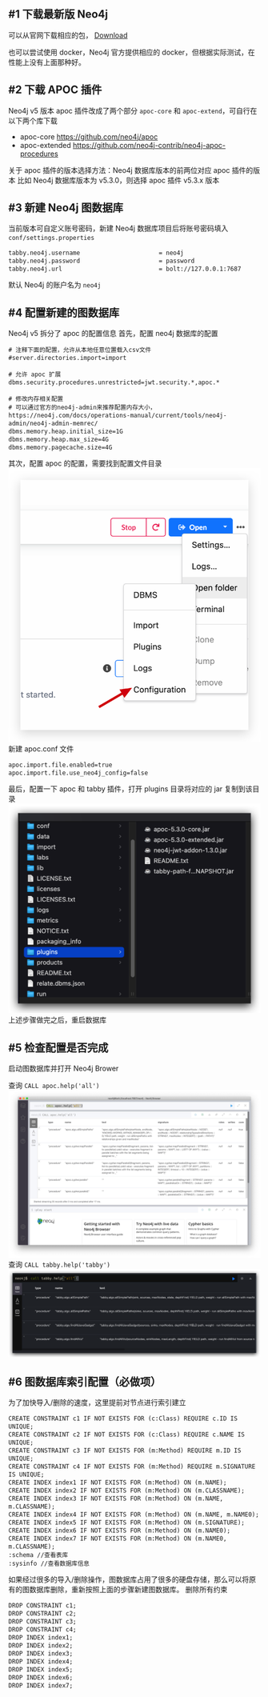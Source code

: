 ## #1 下载最新版 Neo4j

可以从官网下载相应的包， [Download](https://neo4j.com/download/)

也可以尝试使用 docker，Neo4j 官方提供相应的 docker，但根据实际测试，在性能上没有上面那种好。

## #2 下载 APOC 插件

Neo4j v5 版本 apoc 插件改成了两个部分 `apoc-core` 和 `apoc-extend`，可自行在以下两个库下载
- apoc-core          https://github.com/neo4j/apoc
- apoc-extended  https://github.com/neo4j-contrib/neo4j-apoc-procedures

关于 apoc 插件的版本选择方法：Neo4j 数据库版本的前两位对应 apoc 插件的版本
比如 Neo4j 数据库版本为 v5.3.0，则选择 apoc 插件 v5.3.x 版本

## #3 新建 Neo4j 图数据库

当前版本可自定义账号密码，新建 Neo4j 数据库项目后将账号密码填入 `conf/settings.properties`
```
tabby.neo4j.username                      = neo4j  
tabby.neo4j.password                      = password  
tabby.neo4j.url                           = bolt://127.0.0.1:7687
```
默认 Neo4j 的账户名为 `neo4j`

## #4 配置新建的图数据库

Neo4j v5 拆分了 apoc 的配置信息
首先，配置 neo4j 数据库的配置
```
# 注释下面的配置，允许从本地任意位置载入csv文件
#server.directories.import=import

# 允许 apoc 扩展
dbms.security.procedures.unrestricted=jwt.security.*,apoc.*

# 修改内存相关配置 
# 可以通过官方的neo4j-admin来推荐配置内存大小，https://neo4j.com/docs/operations-manual/current/tools/neo4j-admin/neo4j-admin-memrec/
dbms.memory.heap.initial_size=1G
dbms.memory.heap.max_size=4G
dbms.memory.pagecache.size=4G
```
其次，配置 apoc 的配置，需要找到配置文件目录
![](assets/Neo4j%20环境配置%20%20V5/image-20230110234810527.png)
新建 apoc.conf 文件
```
apoc.import.file.enabled=true
apoc.import.file.use_neo4j_config=false
```

最后，配置一下 apoc 和 tabby 插件，打开 plugins 目录将对应的 jar 复制到该目录
![](assets/Neo4j%20环境配置%20%20V5/image-20230110234134821.png)
上述步骤做完之后，重启数据库

## #5 检查配置是否完成
启动图数据库并打开 Neo4j Brower

查询 `CALL apoc.help('all')`
![](assets/Neo4j%20环境配置/image-20230110233659101.jpeg)
查询 `CALL tabby.help('tabby')`
![](assets/Neo4j%20环境配置/image-20230110233750744.png)

## #6 图数据库索引配置（必做项）

为了加快导入/删除的速度，这里提前对节点进行索引建立
```
CREATE CONSTRAINT c1 IF NOT EXISTS FOR (c:Class) REQUIRE c.ID IS UNIQUE;
CREATE CONSTRAINT c2 IF NOT EXISTS FOR (c:Class) REQUIRE c.NAME IS UNIQUE;
CREATE CONSTRAINT c3 IF NOT EXISTS FOR (m:Method) REQUIRE m.ID IS UNIQUE;
CREATE CONSTRAINT c4 IF NOT EXISTS FOR (m:Method) REQUIRE m.SIGNATURE IS UNIQUE;
CREATE INDEX index1 IF NOT EXISTS FOR (m:Method) ON (m.NAME);
CREATE INDEX index2 IF NOT EXISTS FOR (m:Method) ON (m.CLASSNAME);
CREATE INDEX index3 IF NOT EXISTS FOR (m:Method) ON (m.NAME, m.CLASSNAME);
CREATE INDEX index4 IF NOT EXISTS FOR (m:Method) ON (m.NAME, m.NAME0);
CREATE INDEX index5 IF NOT EXISTS FOR (m:Method) ON (m.SIGNATURE);
CREATE INDEX index6 IF NOT EXISTS FOR (m:Method) ON (m.NAME0);
CREATE INDEX index7 IF NOT EXISTS FOR (m:Method) ON (m.NAME0, m.CLASSNAME);
:schema //查看表库
:sysinfo //查看数据库信息
```
如果经过很多的导入/删除操作，图数据库占用了很多的硬盘存储，那么可以将原有的图数据库删除，重新按照上面的步骤新建图数据库。
删除所有约束
```
DROP CONSTRAINT c1;
DROP CONSTRAINT c2;
DROP CONSTRAINT c3;
DROP CONSTRAINT c4;
DROP INDEX index1;
DROP INDEX index2;
DROP INDEX index3;
DROP INDEX index4;
DROP INDEX index5;
DROP INDEX index6;
DROP INDEX index7;
```
